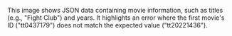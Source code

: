 This image shows JSON data containing movie information, such as titles (e.g., "Fight Club") and years. It highlights an error where the first movie's ID ("tt0437179") does not match the expected value ("tt20221436").